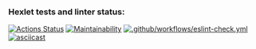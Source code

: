 ### Hexlet tests and linter status:

[![Actions Status](https://github.com/zhanybekzh/frontend-project-lvl1/workflows/hexlet-check/badge.svg)](https://github.com/zhanybekzh/frontend-project-lvl1/actions)
[![Maintainability](https://api.codeclimate.com/v1/badges/a99a88d28ad37a79dbf6/maintainability)](https://codeclimate.com/github/zhanybekzh/frontend-project-lvl1)
[![.github/workflows/eslint-check.yml](https://github.com/zhanybekzh/frontend-project-lvl1/actions/workflows/eslint-check.yml/badge.svg?event=push)](https://github.com/zhanybekzh/frontend-project-lvl1/actions/workflows/eslint-check.yml)
[![asciicast](https://asciinema.org/a/1tziRBVbntZVFbK0ofYZcEysW.svg)](https://asciinema.org/a/1tziRBVbntZVFbK0ofYZcEysW)